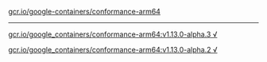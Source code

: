 [gcr.io/google-containers/conformance-arm64](https://hub.docker.com/r/sqeven/conformance-arm64/tags/) 

----
[gcr.io/google_containers/conformance-arm64:v1.13.0-alpha.3 √](https://hub.docker.com/r/sqeven/conformance-arm64/tags/)

[gcr.io/google_containers/conformance-arm64:v1.13.0-alpha.2 √](https://hub.docker.com/r/sqeven/conformance-arm64/tags/)

